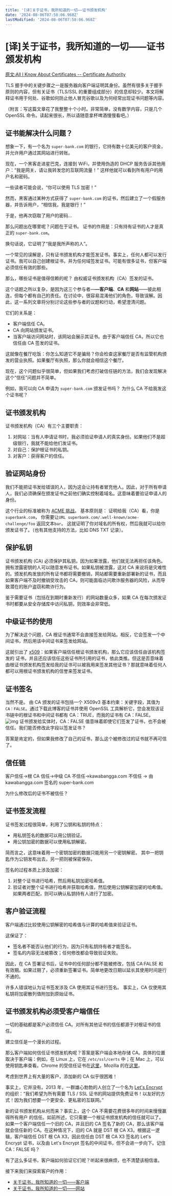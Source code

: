 ```yaml
---
title: '[译]关于证书，我所知道的一切——证书颁发机构'
date: '2024-08-06T07:58:06.968Z'
lastModified: '2024-08-06T07:58:06.968Z'
---
```

# [译]关于证书，我所知道的一切——证书颁发机构

[原文:All I Know About Certificates -- Certificate Authority](https://www.pixelstech.net/article/1722045726-All-I-Know-About-Certificates----Certificate-Authority)

TLS 握手中的关键步骤之一是服务器向客户端证明其身份。虽然有很多关于握手原则的内容，但有关证书（TLS/SSL 的重要组成部分）的信息却较少。本文将解释证书用于何处、谷歌如何防止他人冒充谷歌以及为何经常出现证书问题等内容。

（附言：写这篇文章花了我整整十个小时。非常简单，没有数学内容，只是几个 OpenSSL 命令。读起来很长，所以请随意拿杯啤酒慢慢看吧。）

## 证书能解决什么问题？

想象一下，有一个名为 `super-bank.com` 的银行，它持有数十亿美元的客户资金，并允许用户通过其网站进行转账。

现在，一个黑客走进星巴克，连接到 WiFi，并使用伪造的 DHCP 服务告诉其他用户：“我是网关，请让我转发您的互联网流量！” 这样他就可以看到所有用户的用户名和密码。

一些读者可能会说，“你可以使用 TLS 加密！”

然而，黑客通过某种方式获得了 `super-bank.com` 的证书，然后建立了一个假服务器，并告诉用户，“相信我，我是银行！”

于是，他再次窃取了用户的密码...

那么问题出在哪里呢？问题在于证书。 证书的作用是：只有持有证书的人才是真正的 `super-bank.com`。

换句话说，它证明了“我是我所声称的人”。

一个常见的误解是，只有证书颁发机构才能签发证书。事实上，任何人都可以发行证书。我可以自己创建根证书，并为任何域签发证书。可能有很多证书，但客户端必须信任有效的那些。

那么，哪些证书是值得信赖的呢？ 由权威证书颁发机构（CA）签发的证书。

这个话题之所以复杂，是因为这三个参与者—**—客户端**、**CA** 和**网站**——彼此相连，但每个都有自己的责任。在讨论中，很容易混淆他们的角色，导致误解。因此，这一系列文章将分别讨论这些参与者的议题和行动，希望澄清问题。

它们的关系是：

- 客户端信任 CA。
- CA 向网站颁发证书。
- 当客户端访问网站时，该网站会展示其证书。由于客户端信任 CA，所以它也信任由 CA 签发的证书。

这就像在餐厅吃饭：你怎么知道它不是骗局？你会检查这家餐厅是否有监管机构颁发的营业执照。如果餐厅有执照，那么你就会相信这个餐厅。

现在，这个问题似乎很简单，但如果我们考虑打破信任链的方法，我们会发现解决这个“信任”问题并不简单。

例如，我可以向 CA 申请为 `super-bank.com` 颁发证书吗？ 为什么 CA 不给我发这个证书呢？

## 证书颁发机构

证书颁发机构（CA）有三个主要职责：

1. 对网站：当有人申请证书时，我必须验证申请人的真实身份。如果他们不是超级银行，我就不能给他们发证书。
2. 对自己：保护根证书的私钥。
3. 对客户：获得客户的信任。

## 验证网站身份

我们不能把证书发给错误的人，因为这会让持有者冒充他人。因此，对于所有申请人，我们必须确保在颁发证书之前他们确实控制着域名。这意味着要验证申请人的身份。

这个行业的标准被称为 [ACME 挑战](https://letsencrypt.org/docs/challenge-types/)。 基本原则是： 证明给我（CA）看，你是 `superbank.com`， 你需要让`URL superbank.com/.well-known/acme-challenge/foo` 返回文本`bar`。 这就证明了你对域名的所有权，然后我就可以给你颁发证书了。（也有其他支持的方法，比如 DNS TXT 记录）。

## 保护私钥

证书颁发机构 (CA) 必须保护其私钥，因为如果泄露，他们就无法再担任该角色。拥有泄露密钥的人可以随意发布证书。如果私钥被泄露，这对 CA 来说将是灾难性的。颁发机构发放的所有证书都将需要撤销，网站都需要重新部署新的证书，而且如果客户端不及时撤销受攻击的 CA，则可能面临访问欺诈服务器的风险，从而导致潜在的账户盗窃和欺诈行为。

鉴于需要证书（包括在到期时重新发行）的网站数量众多，如果 CA 在每次颁发证书时都要从安全存储库中访问私钥，则效率会非常低。

## 中级证书的使用

为了解决这个问题，CA 根证书通常不会直接签发给网站。相反，它会签发一个中间证书，然后用该中间证书来签发给网站。

这就引出了 [x509](https://baike.baidu.com/item/X.509)：如果客户端信任根证书颁发机构，那么它应该信任由该机构签发的 证书，并且还应该信任这些证书所引用的证书，依此类推。但这是否意味着由根证书颁发机构签发给我的证书可以被我用来签发其他证书？那就意味着任何人都可以用根证书颁发机构的信誉来签发证书。

## 证书签名

当然不是。 由 CA 颁发的证书包括一个 X509v3 基本约束：关键字段，其值为`CA：FALSE`。通过下载此博客的证书并使用 OpenSSL 工具解析它，您会发现该证书链中的根证书和中间证书都有 CA：TRUE，而我的证书有 CA：FALSE。
![img](https://www.pixelstech.net/article/images/site-cert-ca-false.png)
证书颁发给实体时，CA：FALSE 值意味着即使它们签发了证书，也不会被信任。我们能否修改此字段以签发证书？

答案是肯定的，但如果我修改了自己的证书，那么这个被修改过的证书就不再可信了。

## 信任链

客户信任->根 CA 信任->中级 CA 不信任->kawabangga.com 不信任 -> 由 kawabangga.com 签名的 super-bank.com

为什么修改后的证书不被信任？

## 证书签发流程

证书签发过程很简单，利用了公钥和私钥的特点：

- 用私钥签名的数据可以用公钥验证。
- 用公钥加密的数据可以使用私钥解密。

简而言之，这意味着用一个密钥加密的数据只能用另一个密钥解密。 其中一把钥匙作为公钥发布出去，另一把则被保密保存。

签名的过程本质上涉及加密：

1. 对整个证书进行哈希，然后用私钥加密哈希值。
2. 验证者对整个证书进行哈希并获取哈希值，然后使用公钥解密加密的哈希值。 如果两者匹配，则可以确认私钥持有人进行了加密。

## 客户验证流程

客户端通过比较使用公钥解密的哈希值与计算的哈希值来验证证书。

这保证了：

- 签名者不能否认他们的行为，因为只有私钥持有者才能签名。
- 签名的内容无法被篡改；任何修改都会导致验证失败。

因此，在 CA 签署证书后，证书中的任何部分都不能被修改，包括 CA:FALSE 和有效期。如果过期了，必须重新签署证书。简单地更改日期以延长其使用时间是行不通的。

许多人错误地认为证书签发涉及 CA 使用其证书进行签名。 事实上，CA 仅使用其私钥将加密散列值附加到原始证书。

## 证书颁发机构必须受客户端信任

一切的基础都是客户必须信任 CA。对所有其他证书的信任都源于对根证书的信任。

建立信任是一个漫长的过程。

那么客户端如何信任证书颁发机构呢？答案是客户端会本地存储 CA。具体的位置取决于客户端：例如，在 Linux 上，它在 `/etc/ssl/certs` 中；在 Mac 上，可以使用钥匙串查看。Chrome 的受信任证书在[这里](https://chromium.googlesource.com/chromium/src/+/main/net/data/ssl/chrome_root_store/root_store.md)，Mozilla 的在[这里](https://wiki.mozilla.org/CA/Included_Certificates)。

考虑到世界上有大量的客户，添加新的 CA 似乎很困难！

事实上，它并没有。2013 年，一群雄心勃勃的人创立了一个名为 [Let's Encrypt](https://letsencrypt.org/) 的组织：“我们希望为所有需要 TLS / SSL 证书的网站提供免费证书！以友好的方式！因为我们想要一个更安全、更私密的互联网。”

新的证书颁发机构从何而来？事实上，这个 CA 不需要花费很多年的时间来慢慢赢得所有用户 的信任。如前所述，它只需要一个根证书颁发机构的信任就可以了。如果一个客户端信任一个旧的 CA，并且旧的 CA 签名了新的 CA，那么该客户端就会信任新的 CA。在这种情况下，旧的 CA 就是 DST 根 CA X3。根据这一逻辑，客户端信任 DST 根 CA X3，因此信任由 DST 根 CA X3 签名的 Let's Encrypt 证书，以及由 Let's Encrypt 签名的中间证书，但不会进一步向下。记住 CA：FALSE 吗？

有了这么多证书，客户端如何验证它们呢？听起来很麻烦，也不清楚该相信谁。

接下来我们来探索客户的作用：

- [关于证书，我所知道的一切——客户端](https://blog.mocaii.cn/网络协议/[译]关于证书，我所知道的一切——客户端)
- [关于证书，我所知道的一切——网站](https://blog.mocaii.cn/网络协议/[译]关于证书，我所知道的一切——网站)

